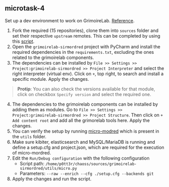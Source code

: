 ## microtask-4

Set up a dev environment to work on GrimoireLab. [Reference](https://github.com/chaoss/grimoirelab-sirmordred#setting-up-a-pycharm-dev-environment).


1. Fork the required (15 repositories), clone them into `sources` folder and set their respective `upstream` remotes.
This can be completed by using this [script](https://gist.github.com/vchrombie/18cc5f36fe5c934067addf44a487ead9#file-download-sources-sh).
2. Open the `grimoirelab-sirmordred` project with PyCharm and install the required dependencies in the `requirements.txt`, excluding the ones related 
to the grimoirelab components.
3. The dependencies can be installed by `File >> Settings >> Project:grimoirelab-sirmordred >> Project Interpreter` and select the right interpreter (virtual env).
Click on `+`, top right, to search and install a specific module. Apply the changes.
> **Protip**: You can also check the versions available for that module, click on checkbox `Specify version` and select the required one.
4. The dependencies to the grimoirelab components can be installed by adding them as modules. Go to `File >> Settings >> Project:grimoirelab-sirmordred >> Project Structure`.
Then click on `+ Add content root` and add all the grimorelab tools here. Apply the changes.
5. You can verify the setup by running [micro-modred](https://github.com/chaoss/grimoirelab-sirmordred#micro-mordred) which is present in the `utils` folder.
6. Make sure kibiter, elasticsearch and MySQL/MariaDB is running and define a setup.cfg and project.json, which are required for the execution of micro-mordred.
7. Edit the `Run/Debug configuration` with the following configuration
    - Script path: `/home/p0tt3r/chaoss/sources/grimoirelab-sirmordred/utils/micro.py`
    - Parameters: `--raw --enrich --cfg ./setup.cfg --backends git`
9. Apply the changes and run the script.
